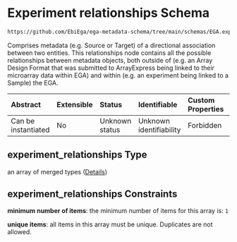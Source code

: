 # Experiment relationships Schema

```txt
https://github.com/EbiEga/ega-metadata-schema/tree/main/schemas/EGA.experiment.json#/properties/experiment_relationships
```

Comprises metadata (e.g. Source or Target) of a directional association between two entities. This relationships node contains all the possible relationships between metadata objects, both outside of (e.g. an Array Design Format that was submitted to ArrayExpress being linked to their microarray data within EGA) and within (e.g. an experiment being linked to a Sample) the EGA.

| Abstract            | Extensible | Status         | Identifiable            | Custom Properties | Additional Properties | Access Restrictions | Defined In                                                                           |
| :------------------ | :--------- | :------------- | :---------------------- | :---------------- | :-------------------- | :------------------ | :----------------------------------------------------------------------------------- |
| Can be instantiated | No         | Unknown status | Unknown identifiability | Forbidden         | Forbidden             | none                | [EGA.experiment.json\*](../../../schemas/EGA.experiment.json "open original schema") |

## experiment\_relationships Type

an array of merged types ([Details](ega-9-properties-experiment-relationships-items.md))

## experiment\_relationships Constraints

**minimum number of items**: the minimum number of items for this array is: `1`

**unique items**: all items in this array must be unique. Duplicates are not allowed.
